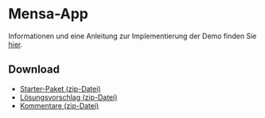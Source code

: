 # Mensa-App

Informationen und eine Anleitung zur Implementierung der Demo finden Sie [hier](https://regensburger-forscher.de/mme/Demos/mensa-app/).

## Download

- [Starter-Paket (zip-Datei)](https://github.com/Multimedia-Engineering-Regensburg-Demos/MME-MensaApp/archive/starter.zip)
- [Lösungsvorschlag (zip-Datei)](https://github.com/Multimedia-Engineering-Regensburg-Demos/MME-MensaApp/archive/master.zip)
- [Kommentare (zip-Datei)](https://github.com/Multimedia-Engineering-Regensburg-Demos/MME-MensaApp/archive/comments.zip)